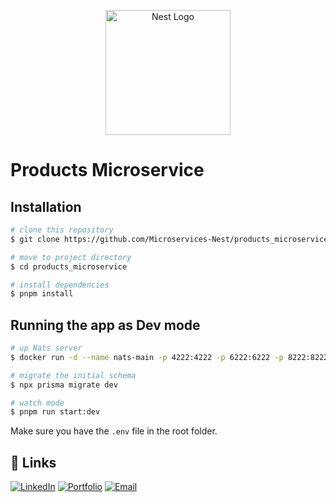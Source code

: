 <p align="center">
  <a href="http://nestjs.com/" target="blank"><img src="https://nestjs.com/img/logo-small.svg" width="200" alt="Nest Logo" /></a>
</p>

# Products Microservice

<!-- ## Description

[Nest](https://github.com/nestjs/nest) framework TypeScript starter repository. -->

## Installation

```bash
# clone this repository
$ git clone https://github.com/Microservices-Nest/products_microservice.git

# move to project directory
$ cd products_microservice

# install dependencies
$ pnpm install
```

## Running the app as Dev mode

```bash
# up Nats server
$ docker run -d --name nats-main -p 4222:4222 -p 6222:6222 -p 8222:8222 nats

# migrate the initial schema
$ npx prisma migrate dev

# watch mode
$ pnpm run start:dev
```

Make sure you have the `.env` file in the root folder.

## 🔗 Links

<a href="https://www.linkedin.com/in/juandebandi/"><img alt="LinkedIn" title="LinkedIn" src="https://custom-icon-badges.demolab.com/badge/-LinkedIn-231b2e?style=for-the-badge&logoColor=F8D866&logo=LinkedIn"/></a>
<a href="https://juandebandi.dev/"><img alt="Portfolio" title="Portfolio" src="https://custom-icon-badges.demolab.com/badge/-|Portfolio-1F222E?style=for-the-badge&logoColor=F8D866&logo=link-external"/></a>
<a href="mailto:juudinidev@gmail.com">
<img src="https://custom-icon-badges.demolab.com/badge/-Email-231b2e?style=for-the-badge&logoColor=F8D866&logo=gmail" alt="Email">
</a>
